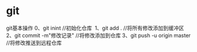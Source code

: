 # git
git基本操作
 0、git inint //初始化仓库
 1、git add . //将所有修改添加到缓冲区
 2、git commit -m"修改记录" //将修改添加到仓库
 3、git push -u origin master //将修改推送到远程仓库
